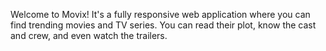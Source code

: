 Welcome to Movix! It's a fully responsive web application where you can find trending movies and TV series. You can read their plot, know the cast and crew, and even watch the trailers.
